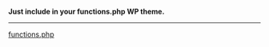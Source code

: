 **Just include in your functions.php WP theme.**

----

[functions.php](http://github.com/iqbalperkasa/WP-Functions/blob/master/functions.php)